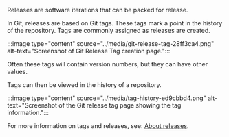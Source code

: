 Releases are software iterations that can be packed for release.

In Git, releases are based on Git tags. These tags mark a point in the history of the repository. Tags are commonly assigned as releases are created.

:::image type="content" source="../media/git-release-tag-28ff3ca4.png" alt-text="Screenshot of Git Release Tag creation page.":::


Often these tags will contain version numbers, but they can have other values.

Tags can then be viewed in the history of a repository.

:::image type="content" source="../media/tag-history-ed9cbbd4.png" alt-text="Screenshot of the Git release tag page showing the tag information.":::


For more information on tags and releases, see: [About releases](https://docs.github.com/repositories/releasing-projects-on-github/about-releases).
